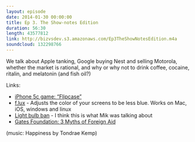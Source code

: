 ```yaml
---
layout: episode
date: 2014-01-30 00:00:00
title: Ep 3. The Show-notes Edition
duration: 56:30
length: 43577812
link: http://bizvsdev.s3.amazonaws.com/Ep3TheShowNotesEdition.m4a
soundcloud: 132298766
---
```


We talk about Apple tanking, Google buying Nest and selling Motorola, whether the market is rational, and why or why not to drink coffee, cocaine, ritalin, and melatonin (and fish oil?)

Links:

- [iPhone 5c game: “Flipcase”](https://itunes.apple.com/us/app/flipcase/id712929884?mt=8)
- [f.lux](http://justgetflux.com) - Adjusts the color of your screens to be less blue. Works on Mac, iOS, windows and linux
- [Light bulb ban](http://www.tomsguide.com/us/light-bulb-guide-2014,review-1986.html) - I think this is what Mik was talking about
- [Gates Foundation: 3 Myths of Foreign Aid](http://annualletter.gatesfoundation.org/#section=home)

(music: Happiness by Tondrae Kemp)